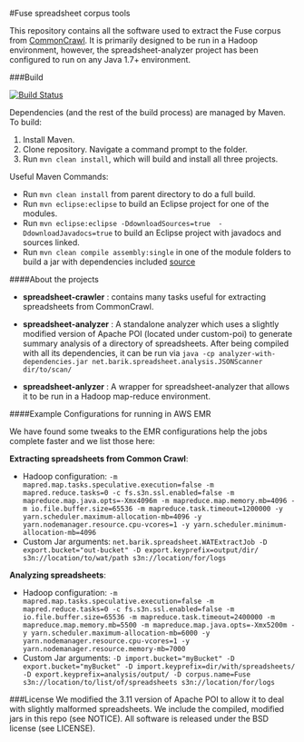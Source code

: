 #Fuse spreadsheet corpus tools

This repository contains all the software used to extract the Fuse corpus from [CommonCrawl](http://commoncrawl.org/).
It is primarily designed to be run in a Hadoop environment, however, the spreadsheet-analyzer project has been configured to run on any Java 1.7+ environment.

###Build

[![Build Status](https://travis-ci.org/DeveloperLiberationFront/Spreadsheet-Common-Crawler.svg?branch=master)](https://travis-ci.org/DeveloperLiberationFront/Spreadsheet-Common-Crawler)

Dependencies (and the rest of the build process) are managed by Maven.  To build:   
1. Install Maven.  
2. Clone repository.  Navigate a command prompt to the folder.  
3. Run `mvn clean install`, which will build and install all three projects.

Useful Maven Commands:  
- Run `mvn clean install` from parent directory to do a full build.  
- Run `mvn eclipse:eclipse` to build an Eclipse project for one of the modules.  
- Run `mvn eclipse:eclipse -DdownloadSources=true  -DdownloadJavadocs=true` to build an Eclipse project with javadocs and sources linked.  
- Run `mvn clean compile assembly:single` in one of the module folders to build a jar with dependencies included [source](http://stackoverflow.com/a/574650/1447621)


####About the projects

- **spreadsheet-crawler** : contains many tasks useful for extracting spreadsheets from CommonCrawl.

- **spreadsheet-analyzer** : A standalone analyzer which uses a slightly modified version of Apache POI (located under custom-poi) to generate summary analysis of a directory of spreadsheets.  After being compiled with all its dependencies, it can be run via `java -cp analyzer-with-dependencies.jar net.barik.spreadsheet.analysis.JSONScanner dir/to/scan/`

- **spreadsheet-anlyzer** : A wrapper for spreadsheet-analyzer that allows it to be run in a Hadoop map-reduce environment.


####Example Configurations for running in AWS EMR

We have found some tweaks to the EMR configurations help the jobs complete faster and we list those here:

**Extracting spreadsheets from Common Crawl**:
 - Hadoop configuration: `-m mapred.map.tasks.speculative.execution=false -m mapred.reduce.tasks=0 -c fs.s3n.ssl.enabled=false -m mapreduce.map.java.opts=-Xmx4096m -m mapreduce.map.memory.mb=4096 -m io.file.buffer.size=65536 -m mapreduce.task.timeout=1200000 -y yarn.scheduler.maximum-allocation-mb=4096 -y yarn.nodemanager.resource.cpu-vcores=1 -y yarn.scheduler.minimum-allocation-mb=4096`  
 - Custom Jar arguments: `net.barik.spreadsheet.WATExtractJob -D export.bucket="out-bucket" -D export.keyprefix=output/dir/ s3n://location/to/wat/path s3n://location/for/logs`


 **Analyzing spreadsheets**: 
 - Hadoop configuration: `-m mapred.map.tasks.speculative.execution=false -m mapred.reduce.tasks=0 -c fs.s3n.ssl.enabled=false -m io.file.buffer.size=65536 -m mapreduce.task.timeout=2400000 -m mapreduce.map.memory.mb=5500 -m mapreduce.map.java.opts=-Xmx5200m -y yarn.scheduler.maximum-allocation-mb=6000 -y yarn.nodemanager.resource.cpu-vcores=1 -y yarn.nodemanager.resource.memory-mb=7000`
 - Custom Jar arguments: `-D import.bucket="myBucket" -D export.bucket="myBucket" -D import.keyprefix=dir/with/spreadsheets/ -D export.keyprefix=analysis/output/ -D corpus.name=Fuse s3n://location/to/list/of/spreadsheets s3n://location/for/logs`



###License
We modified the 3.11 version of Apache POI to allow it to deal with slightly malformed spreadsheets.  We include the compiled, modified jars in this repo (see NOTICE).
All software is released under the BSD license (see LICENSE).